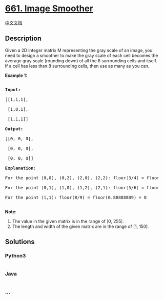 # [661. Image Smoother](https://leetcode.com/problems/image-smoother)

[中文文档](/solution/0600-0699/0661.Image%20Smoother/README.md)

## Description

<p>Given a 2D integer matrix M representing the gray scale of an image, you need to design a smoother to make the gray scale of each cell becomes the average gray scale (rounding down) of all the 8 surrounding cells and itself.  If a cell has less than 8 surrounding cells, then use as many as you can.</p>

<p><b>Example 1:</b><br />

<pre>

<b>Input:</b>

[[1,1,1],

 [1,0,1],

 [1,1,1]]

<b>Output:</b>

[[0, 0, 0],

 [0, 0, 0],

 [0, 0, 0]]

<b>Explanation:</b>

For the point (0,0), (0,2), (2,0), (2,2): floor(3/4) = floor(0.75) = 0

For the point (0,1), (1,0), (1,2), (2,1): floor(5/6) = floor(0.83333333) = 0

For the point (1,1): floor(8/9) = floor(0.88888889) = 0

</pre>

</p>

<p><b>Note:</b><br>

<ol>

<li>The value in the given matrix is in the range of [0, 255].</li>

<li>The length and width of the given matrix are in the range of [1, 150].</li>

</ol>

</p>

## Solutions

<!-- tabs:start -->

### **Python3**

```python

```

### **Java**

```java

```

### **...**

```

```

<!-- tabs:end -->
